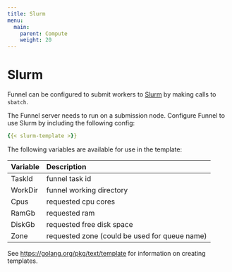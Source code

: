 ```yaml
---
title: Slurm
menu:
  main:
    parent: Compute
    weight: 20
---
```

# Slurm

Funnel can be configured to submit workers to [Slurm][slurm] by making calls
to `sbatch`.

The Funnel server needs to run on a submission node.
Configure Funnel to use Slurm by including the following config:

```YAML
{{< slurm-template >}}
```
The following variables are available for use in the template:

| Variable    |  Description |
|:------------|:-------------|
|TaskId       | funnel task id |
|WorkDir      | funnel working directory |
|Cpus         | requested cpu cores |
|RamGb        | requested ram |
|DiskGb       | requested free disk space |
|Zone         | requested zone (could be used for queue name) |

See https://golang.org/pkg/text/template for information on creating templates.

[slurm]: https://slurm.schedmd.com/
